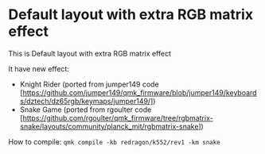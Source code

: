 # Default layout with extra RGB matrix effect

This is Default layout with extra RGB matrix effect

It have new effect:
- Knight Rider (ported from jumper149 code [https://github.com/jumper149/qmk_firmware/blob/jumper149/keyboards/dztech/dz65rgb/keymaps/jumper149/])
- Snake Game (ported from rgoulter code [https://github.com/rgoulter/qmk_firmware/tree/rgbmatrix-snake/layouts/community/planck_mit/rgbmatrix-snake])

How to compile: `qmk compile -kb redragon/k552/rev1 -km snake`
